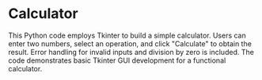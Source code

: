 # Calculator
This Python code employs Tkinter to build a simple calculator. Users can enter two numbers, select an operation, and click "Calculate" to obtain the result. Error handling for invalid inputs and division by zero is included. The code demonstrates basic Tkinter GUI development for a functional calculator.
